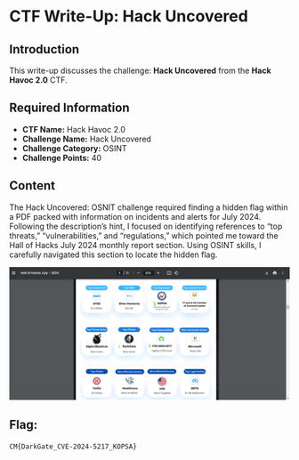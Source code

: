 # CTF Write-Up: Hack Uncovered

## Introduction

This write-up discusses the challenge: **Hack Uncovered** from the **Hack Havoc 2.0** CTF.

## Required Information

- **CTF Name:** Hack Havoc 2.0
- **Challenge Name:** Hack Uncovered
- **Challenge Category:** OSINT
- **Challenge Points:** 40

## Content
The Hack Uncovered: OSNIT challenge required finding a hidden flag within a PDF packed with information on incidents and alerts for July 2024. Following the description’s hint, I focused on identifying references to “top threats,” “vulnerabilities,” and “regulations,” which pointed me toward the Hall of Hacks July 2024 monthly report section. Using OSINT skills, I carefully navigated this section to locate the hidden flag.

![](src\images\17.png)

## Flag: 
    CM{DarkGate_CVE-2024-5217_KOPSA}                 


